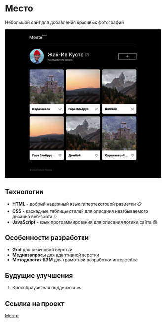 # Место
Небольшой сайт для добавления красивых фотографий

![Иллюстрация к проекту](./images/project-mockup.jpg)

## Технологии
- **HTML** - добрый надежный язык гипертекстовой разметки 📋
- **CSS** - каскадные таблицы стилей для описания незабываемого дизайна веб-сайта ✨
- **JavaScript** - язык программирования для описания логики сайта 😱

## Особенности разработки
- **Grid** для резиновой верстки
- **Медиазапросы** для адаптивной верстки
- **Методология БЭМ** для грамотной разработки интерфейса

## Будущие улучшения
1. Кроссбраузерная поддержка 🔜

## Ссылка на проект
[Место](https://PeachMood.github.io/russian-travel/index.html)
